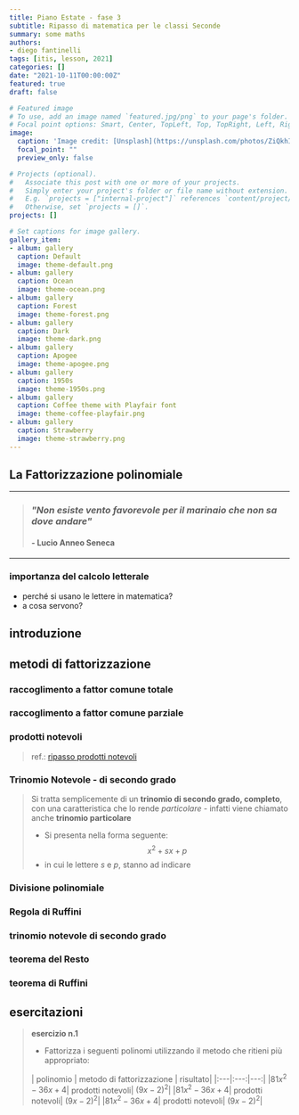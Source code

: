 ```yaml
---
title: Piano Estate - fase 3
subtitle: Ripasso di matematica per le classi Seconde
summary: some maths
authors:
- diego fantinelli
tags: [itis, lesson, 2021]
categories: []
date: "2021-10-11T00:00:00Z"
featured: true
draft: false

# Featured image
# To use, add an image named `featured.jpg/png` to your page's folder.
# Focal point options: Smart, Center, TopLeft, Top, TopRight, Left, Right, BottomLeft, Bottom, BottomRight
image:
  caption: 'Image credit: [Unsplash](https://unsplash.com/photos/ZiQkhI7417A)'
  focal_point: ""
  preview_only: false

# Projects (optional).
#   Associate this post with one or more of your projects.
#   Simply enter your project's folder or file name without extension.
#   E.g. `projects = ["internal-project"]` references `content/project/deep-learning/index.md`.
#   Otherwise, set `projects = []`.
projects: []

# Set captions for image gallery.
gallery_item:
- album: gallery
  caption: Default
  image: theme-default.png
- album: gallery
  caption: Ocean
  image: theme-ocean.png
- album: gallery
  caption: Forest
  image: theme-forest.png
- album: gallery
  caption: Dark
  image: theme-dark.png
- album: gallery
  caption: Apogee
  image: theme-apogee.png
- album: gallery
  caption: 1950s
  image: theme-1950s.png
- album: gallery
  caption: Coffee theme with Playfair font
  image: theme-coffee-playfair.png
- album: gallery
  caption: Strawberry
  image: theme-strawberry.png
---
```


## La Fattorizzazione polinomiale

---

>### *"Non esiste vento favorevole per il marinaio che non sa dove andare"*
>
>#### - Lucio Anneo Seneca

---

### importanza del calcolo letterale

- perché si usano le lettere in matematica?
- a cosa servono?

## introduzione

## metodi di fattorizzazione

### raccoglimento a fattor comune totale

### raccoglimento a fattor comune parziale

### prodotti notevoli

> ref.: [ripasso prodotti notevoli](prodotti_notevoli.pdf)

### Trinomio Notevole - di secondo grado

> Si tratta semplicemente di un **trinomio di secondo grado, completo**, con una caratteristica che lo rende *particolare* - infatti viene chiamato anche **trinomio particolare**
>
> - Si presenta nella forma seguente:
> $$x^2 + sx+p$$
> - in cui le lettere $s$ e $p$, stanno ad indicare  

### Divisione polinomiale

### Regola di Ruffini

### trinomio notevole di secondo grado

### teorema del Resto

### teorema di Ruffini

## esercitazioni

>**esercizio n.1**
>
>- Fattorizza i seguenti polinomi utilizzando il metodo che ritieni più appropriato:
>
>| polinomio | metodo di fattorizzazione | risultato|
|:---|:---:|---:|
|$81x^2 -36x + 4$| prodotti notevoli| $(9x-2)^2$|
|$81x^2 -36x + 4$| prodotti notevoli| $(9x-2)^2$|
|$81x^2 -36x + 4$| prodotti notevoli| $(9x-2)^2$|
